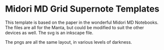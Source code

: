 # Midori MD Grid Supernote Templates

This template is based on the paper in the wonderful Midori MD Notebooks. The files are all for the Manta, but could be modified to suit the other devices as well. The svg is an inkscape file.

The pngs are all the same layout, in various levels of darkness.
